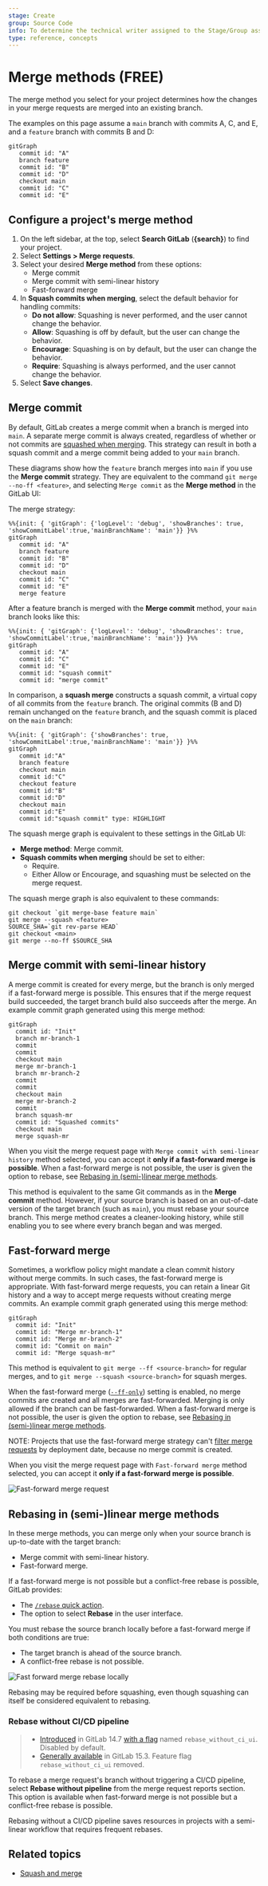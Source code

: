 ```yaml
---
stage: Create
group: Source Code
info: To determine the technical writer assigned to the Stage/Group associated with this page, see https://about.gitlab.com/handbook/product/ux/technical-writing/#assignments
type: reference, concepts
---
```


# Merge methods **(FREE)**

The merge method you select for your project determines how the changes in your
merge requests are merged into an existing branch.

The examples on this page assume a `main` branch with commits A, C, and E, and a
`feature` branch with commits B and D:

```mermaid
gitGraph
   commit id: "A"
   branch feature
   commit id: "B"
   commit id: "D"
   checkout main
   commit id: "C"
   commit id: "E"
```

## Configure a project's merge method

1. On the left sidebar, at the top, select **Search GitLab** (**{search}**) to find your project.
1. Select **Settings > Merge requests**.
1. Select your desired **Merge method** from these options:
   - Merge commit
   - Merge commit with semi-linear history
   - Fast-forward merge
1. In **Squash commits when merging**, select the default behavior for handling commits:
   - **Do not allow**: Squashing is never performed, and the user cannot change the behavior.
   - **Allow**: Squashing is off by default, but the user can change the behavior.
   - **Encourage**: Squashing is on by default, but the user can change the behavior.
   - **Require**: Squashing is always performed, and the user cannot change the behavior.
1. Select **Save changes**.

## Merge commit

By default, GitLab creates a merge commit when a branch is merged into `main`.
A separate merge commit is always created, regardless of whether or not commits
are [squashed when merging](../squash_and_merge.md). This strategy can result
in both a squash commit and a merge commit being added to your `main` branch.

These diagrams show how the `feature` branch merges into `main` if you use the
**Merge commit** strategy. They are equivalent to the command `git merge --no-ff <feature>`,
and selecting `Merge commit` as the **Merge method** in the GitLab UI:

The merge strategy:

```mermaid
%%{init: { 'gitGraph': {'logLevel': 'debug', 'showBranches': true, 'showCommitLabel':true,'mainBranchName': 'main'}} }%%
gitGraph
   commit id: "A"
   branch feature
   commit id: "B"
   commit id: "D"
   checkout main
   commit id: "C"
   commit id: "E"
   merge feature
```

After a feature branch is merged with the **Merge commit** method, your `main` branch
looks like this:

```mermaid
%%{init: { 'gitGraph': {'logLevel': 'debug', 'showBranches': true, 'showCommitLabel':true,'mainBranchName': 'main'}} }%%
gitGraph
   commit id: "A"
   commit id: "C"
   commit id: "E"
   commit id: "squash commit"
   commit id: "merge commit"
```

In comparison, a **squash merge** constructs a squash commit, a virtual copy of all commits
from the `feature` branch. The original commits (B and D) remain unchanged
on the `feature` branch, and the squash commit is placed on the `main` branch:

```mermaid
%%{init: { 'gitGraph': {'showBranches': true, 'showCommitLabel':true,'mainBranchName': 'main'}} }%%
gitGraph
   commit id:"A"
   branch feature
   checkout main
   commit id:"C"
   checkout feature
   commit id:"B"
   commit id:"D"
   checkout main
   commit id:"E"
   commit id:"squash commit" type: HIGHLIGHT
```

The squash merge graph is equivalent to these settings in the GitLab UI:

- **Merge method**: Merge commit.
- **Squash commits when merging** should be set to either:
  - Require.
  - Either Allow or Encourage, and squashing must be selected on the merge request.

The squash merge graph is also equivalent to these commands:

  ```shell
  git checkout `git merge-base feature main`
  git merge --squash <feature>
  SOURCE_SHA=`git rev-parse HEAD`
  git checkout <main>
  git merge --no-ff $SOURCE_SHA
  ```

## Merge commit with semi-linear history

A merge commit is created for every merge, but the branch is only merged if
a fast-forward merge is possible. This ensures that if the merge request build
succeeded, the target branch build also succeeds after the merge. An example
commit graph generated using this merge method:

```mermaid
gitGraph
  commit id: "Init"
  branch mr-branch-1
  commit
  commit
  checkout main
  merge mr-branch-1
  branch mr-branch-2
  commit
  commit
  checkout main
  merge mr-branch-2
  commit
  branch squash-mr
  commit id: "Squashed commits"
  checkout main
  merge squash-mr
```

When you visit the merge request page with `Merge commit with semi-linear history`
method selected, you can accept it **only if a fast-forward merge is possible**.
When a fast-forward merge is not possible, the user is given the option to rebase, see
[Rebasing in (semi-)linear merge methods](#rebasing-in-semi-linear-merge-methods).

This method is equivalent to the same Git commands as in the **Merge commit** method. However,
if your source branch is based on an out-of-date version of the target branch (such as `main`),
you must rebase your source branch.
This merge method creates a cleaner-looking history, while still enabling you to
see where every branch began and was merged.

## Fast-forward merge

Sometimes, a workflow policy might mandate a clean commit history without
merge commits. In such cases, the fast-forward merge is appropriate. With
fast-forward merge requests, you can retain a linear Git history and a way
to accept merge requests without creating merge commits. An example commit graph
generated using this merge method:

```mermaid
gitGraph
  commit id: "Init"
  commit id: "Merge mr-branch-1"
  commit id: "Merge mr-branch-2"
  commit id: "Commit on main"
  commit id: "Merge squash-mr"
```

This method is equivalent to `git merge --ff <source-branch>` for regular merges, and to
`git merge --squash <source-branch>` for squash merges.

When the fast-forward merge
([`--ff-only`](https://git-scm.com/docs/git-merge#git-merge---ff-only)) setting
is enabled, no merge commits are created and all merges are fast-forwarded.
Merging is only allowed if the branch can be fast-forwarded.
When a fast-forward merge is not possible, the user is given the option to rebase, see
[Rebasing in (semi-)linear merge methods](#rebasing-in-semi-linear-merge-methods).

NOTE:
Projects that use the fast-forward merge strategy can't
[filter merge requests](../index.md#filter-the-list-of-merge-requests)
by deployment date, because no merge commit is created.

When you visit the merge request page with `Fast-forward merge`
method selected, you can accept it **only if a fast-forward merge is possible**.

![Fast-forward merge request](../img/ff_merge_mr.png)

## Rebasing in (semi-)linear merge methods

In these merge methods, you can merge only when your source branch is up-to-date with the target branch:

- Merge commit with semi-linear history.
- Fast-forward merge.

If a fast-forward merge is not possible but a conflict-free rebase is possible,
GitLab provides:

- The [`/rebase` quick action](../../../../topics/git/git_rebase.md#from-the-gitlab-ui).
- The option to select **Rebase** in the user interface.

You must rebase the source branch locally before a fast-forward merge if both
conditions are true:

- The target branch is ahead of the source branch.
- A conflict-free rebase is not possible.

![Fast forward merge rebase locally](../img/ff_merge_rebase_locally.png)

Rebasing may be required before squashing, even though squashing can itself be
considered equivalent to rebasing.

### Rebase without CI/CD pipeline

> - [Introduced](https://gitlab.com/gitlab-org/gitlab/-/issues/118825) in GitLab 14.7 [with a flag](../../../../administration/feature_flags.md) named `rebase_without_ci_ui`. Disabled by default.
> - [Generally available](https://gitlab.com/gitlab-org/gitlab/-/issues/350262) in GitLab 15.3. Feature flag `rebase_without_ci_ui` removed.

To rebase a merge request's branch without triggering a CI/CD pipeline, select
**Rebase without pipeline** from the merge request reports section.
This option is available when fast-forward merge is not possible but a conflict-free
rebase is possible.

Rebasing without a CI/CD pipeline saves resources in projects with a semi-linear
workflow that requires frequent rebases.

## Related topics

- [Squash and merge](../squash_and_merge.md)
